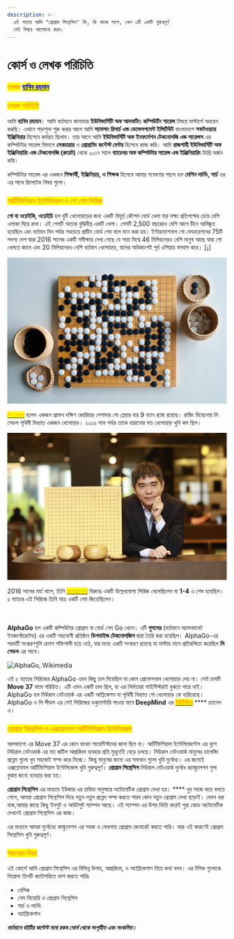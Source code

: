 ```yaml
---
description: >-
  এই পাতায় আমি "প্রোগ্রাম সিন্থেসিস" কি, কি কাজে লাগে, কেন এটি একটি গুরুত্বপূর্ণ
  সেই বিষয়ে আলোচনা করব।
---
```


# কোর্স ও লেখক পরিচিতি

### <mark style="color:orange;">**লেখক**</mark> [<mark style="color:blue;">**হাবিব রহমান**</mark>](https://habibrahman.me)

### <mark style="color:orange;">**লেখক পরিচিতি**</mark>

আমি **হাবিব রহমান**। আমি বর্তমানে কানাডার **ইউনিভার্সিটি অফ আলবার্টা**য় **কম্পিউটিং সায়েন্স** বিষয়ে মাস্টার্সে অধ্যয়ন করছি। এখানে পড়াশুনা শুরু করার আগে আমি **স্যামসাং রিসার্চ এন্ড ডেভেলপমেন্ট ইন্সিটিউট** বাংলাদেশে **সফটওয়্যার ইঞ্জিনিয়ার** হিসেবে কর্মরত ছিলাম। তার আগে আমি **ইউনিভার্সিটি অফ ইনফর্মেশন টেকনোলজি এন্ড সায়েন্সস** এর কম্পিউটার সায়েন্স বিভাগে **লেকচারার** ও **প্রোগ্রামিং কন্টেস্ট মেন্টর** হিসেবে কাজ করি। আমি **রাজশাহী ইউনিভার্সিটি অফ ইঞ্জিনিয়ারিং এন্ড টেকনোলজি (রুয়েট)** থেকে ২০১৭ সালে **ব্যাচেলর অফ কম্পিউটার সায়েন্স এন্ড ইঞ্জিনিয়ারিং** ডিগ্রি অর্জন করি।

কম্পিউটার সায়েন্স এর একজন **শিক্ষার্থী, ইঞ্জিনিয়ার, ও শিক্ষক** হিসেবে আমার গবেষণার পছন্দ হল **মেশিন লার্নিং, সার্চ** ওর এর সাথে রিলেটেড বিষয় গুলো।

### <mark style="color:orange;">আর্টিফিশিয়াল ইন্টেলিজেন্স ও গো গেম সিরিজ</mark>&#x20;

**গো বা ওয়েইকি, ওয়েইচি** হল দুটি খেলোয়াড়ের জন্য একটি বিমূর্ত কৌশল বোর্ড খেলা যার লক্ষ্য প্রতিপক্ষের চেয়ে বেশি এলাকা ঘিরে রাখা। এই গেমটি অত্যন্ত বুদ্ধিদীপ্ত একটি খেলা। গেমটি 2,500 বছরেরও বেশি আগে চীনে আবিষ্কৃত হয়েছিল এবং বর্তমান দিন পর্যন্ত সবচেয়ে প্রাচীন বোর্ড গেম বলে মনে করা হয়। ইন্টারন্যাশনাল গো ফেডারেশনের 75টি সদস্য দেশ দ্বারা 2016 সালের একটি সমীক্ষায় দেখা গেছে যে সারা বিশ্বে 46 মিলিয়নেরও বেশি মানুষ আছে যারা গো খেলতে জানে এবং 20 মিলিয়নেরও বেশি বর্তমান খেলোয়াড়, যাদের অধিকাংশই পূর্ব এশিয়ায় বসবাস করে। [\[১\]](https://en.wikipedia.org/wiki/Go\_\(game\))

![গো, Getty Images](.gitbook/assets/gettyimages-498101328.jpeg)

[<mark style="color:orange;">লি সেডল</mark>](https://en.wikipedia.org/wiki/Lee\_Sedol) হলেন একজন প্রাক্তন দক্ষিণ কোরিয়ার পেশাদার গো প্লেয়ার যার 9 ড্যান র‍্যাঙ্ক রয়েছে। রাঙ্কিং বিবেচনায় লি সেডল পৃথিবী বিখ্যাত একজন খেলোয়াড়। ২০১৬ সাল পর্যন্ত তাকে হারানোর মত খেলোয়াড় খুবি কম ছিল।&#x20;

![লি সেডল , গো গ্র্যান্ড মাস্টার, ছবিঃ  kedglobal.com](.gitbook/assets/ked202105110002.700x.9.jpg)

2016 সালের মার্চ মাসে, তিনি [<mark style="color:orange;">আলফাগোর</mark>](https://deepmind.com/research/case-studies/alphago-the-story-so-far) বিরুদ্ধে একটি উল্লেখযোগ্য সিরিজ খেলেছিলেন যা **1-4** এ শেষ হয়েছিল। ৫ ম্যাচের এই সিরিজে তিনি মাত্র একটি গেম জিতেছিলেন।

\
\
**AlphaGo** হল একটি কম্পিউটার প্রোগ্রাম যা বোর্ড গেম Go খেলে। এটি **গুগলের** (বর্তমানে অ্যালফাবেট ইনকর্পোরেটেড) এর একটি সহযোগী প্রতিষ্ঠান **ডিপমাইন্ড টেকনোলজিস** দ্বারা তৈরি করা হয়েছিল। AlphaGo-এর পরবর্তী সংস্করণগুলি ক্রমশ শক্তিশালী হয়ে ওঠে, যার মধ্যে একটি সংস্করণ রয়েছে যা মাস্টার নামে প্রতিদ্বন্দ্বিতা করেছিল **লি সেডল** এর সাথে।

![AlphaGo, Wikimedia](.gitbook/assets/Alphago\_logo\_Reversed.svg)

এই ৫ ম্যাচের সিরিজের AlphaGo এমন কিছু চাল দিয়েছিল যা কোন প্রোফেসনাল খেলোয়াড় দেয় না। সেই চালটি  **Move 37** নামে পরিচিত। এটি এমন একটি চাল ছিল, যা এর নির্মাতারা সাইন্টিস্টরাই বুঝতে পারে নাই। AlphaGo হল নিউরাল নেটওয়ার্ক এর একটি আপ্লিকেশন যা পৃথিবী বিখ্যাত গো খেলোয়াড় কে হারিয়েছে। AlphaGo ও লি সীডল এর সেই সিরিজের ডকুমেন্টারি পাওয়া যাবে **DeepMind** এর [<mark style="color:orange;">**ইউটিউবে**</mark>](https://youtu.be/WXuK6gekU1Y) **** চ্যানেল এ।&#x20;

### <mark style="color:orange;">প্রোগ্রাম সিন্থেসিস ও এক্সপ্লেনাবল আর্টিফিশিয়াল ইন্টেলিজেন্স</mark>

আলফাগো এর Move 37 এর কোন ব্যাখ্যা সায়েন্টিস্টদের জানা ছিল না। আর্টিফিশিয়াল ইন্টেলিজেন্টেস এর যুগে নিউরাল নেটওয়ার্ক এর মত জটিল আল্গরিদম ব্যবহার প্রতি মুহূর্তেই বেড়ে চলছে। নিউরাল নেটওয়ার্ক মানুষের চালেঙ্গিং প্রব্লেম গুলো খুব সহজেই সল্ভ করে দিচ্ছে। কিন্তু মানুষের জন্যে এর সমাধান গুলো খুবি দুর্বোধ্য। এর জন্যেই এক্সপ্লেনাবল আর্টিফিশিয়াল ইন্টেলিজেন্স খুবি গুরুত্বপূর্ণ। **প্রোগ্রাম সিন্থেসিস** নিউরাল নেটওয়ার্ক দুর্বোধ ক্যাল্কুলেশন গুলা বুঝার জন্যে ব্যবহার করা হয়।

**প্রোগ্রাম সিন্থেসিস** এর মাধ্যমে ইউজার এর চাহিদা অনুসারে অটোমেটিক প্রোগ্রাম লেখা হয়। **** খুব সহজ করে বলতে গেলে, আমরা প্রোগ্রাম সিন্থেসিস দিয়ে নতুন নতুন প্রব্লেম সল্ভ করতে পারব কোন নতুন প্রোগ্রাম লেখা ছাড়াই। যেমন ধরা যাক,আমার কাছে কিছু ইনপুট ও আউটপুট স্যাম্পল আছে। এই স্যাম্পল এর উপর ভিত্তি করেই পুরা কোড অটোমেটিক দেখানই প্রোগ্রাম সিন্থেসিস এর কাজ।

এর মাধ্যমে আমরা দুর্বোধ্যে কাল্কুলেশন এর সহজ ও বোধগম্য প্রোগ্রাম জেনারেট করতে পারি। আর এই কারণেই প্রোগ্রাম সিন্থেসিস খুবি গুরুত্বপূর্ণ।

### <mark style="color:orange;">আলোচ্য বিষয়</mark>

এই কোর্সে আমি প্রোগ্রাম সিন্থেসিস এর বিভিন্ন উপায়, আল্গরিদম, ও অ্যাপ্লিকেশান নিয়ে কথা বলব। এর টপিক গুলোকে নিম্নোক্ত তিনটি ক্যাটাগরিতে ভাগ করতে পারিঃ

* বেসিক
* গেম থিয়োরি ও প্রোগ্রাম সিন্থেসিস
* সার্চ ও লার্নিং
* অ্যাপ্লিকেশান

_**বর্তমানে বইটির কন্টেন্ট নানা রকম সোর্স থেকে সংগৃহীত এবং সংকলিত।**_&#x20;
